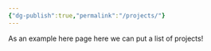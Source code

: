```yaml
---
{"dg-publish":true,"permalink":"/projects/"}
---
```



As an example here page here we can put a list of projects!